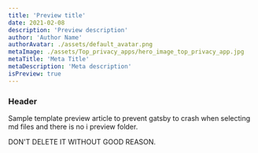 ```yaml
---
title: 'Preview title'
date: 2021-02-08
description: 'Preview description'
author: 'Author Name'
authorAvatar: ./assets/default_avatar.png
metaImage: ./assets/Top_privacy_apps/hero_image_top_privacy_app.jpg
metaTitle: 'Meta Title'
metaDescription: 'Meta description'
isPreview: true
---
```


### Header

Sample template preview article to prevent gatsby to crash when selecting md files and there is no i preview folder.

DON'T DELETE IT WITHOUT GOOD REASON.
